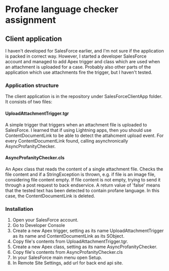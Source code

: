 # Profane language checker assignment

## Client application

I haven't developed for SalesForce earlier, and I'm not sure if the application is packed in correct way. However, I started a developer SalesForce account and managed to add Apex trigger and class which are used when an attachment is uploaded for a case. Probably also other parts of the application which use attachments fire the trigger, but I haven't tested.

### Application structure

The client application is in the repository under SalesForceClientApp folder. It consists of two files:

#### UploadAttachmentTrigger.tgr

A simple trigger that triggers when an attachment file is uploaded to SalesForce. I learned that if using Lightning apps, then you should use ContentDocumentLink to be able to detect
the attahcment upload event. For every ContentDocumentLink found, calling asynchronically AsyncProfanityChecker.

#### AsyncProfanityChecker.cls

An Apex class that reads the content of a single attachment file. Checks the file content and if a StringException is thrown, e.g. if file is an image file, considering file content empty.
If file content is not empty, trying to send it through a post request to back endservice. A return value of 'false' means that the tested text has been detected to contain profane language. In this case,
the ContentDocumentLink is deleted.

### Installation

1. Open your SalesForce account.
2. Go to Developer Console 
3. Create a new Apex trigger, setting as its name UploadAttachmentTrigger as its name and ContentDocumentLink as its SObject.
4. Copy file's contents from UploadAttachmentTrigger.tgr.
5. Create a new Apex class, setting as its name AsyncProfanityChecker.
6. Copy file's contents from AsyncProfanityChecker.cls
7. In your SalesForce main menu open Setup. 
8. In Remote Site Settings, add url for back end api site.
